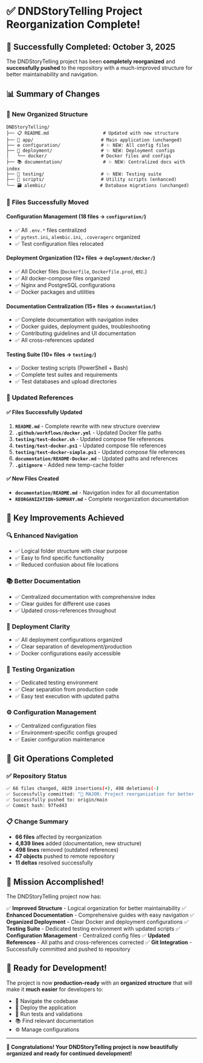 # ✅ DNDStoryTelling Project Reorganization Complete!

## 🎉 **Successfully Completed: October 3, 2025**

The DNDStoryTelling project has been **completely reorganized** and **successfully pushed** to the repository with a much-improved structure for better maintainability and navigation.

## 📊 **Summary of Changes**

### 📁 **New Organized Structure**
```
DNDStoryTelling/
├── 📋 README.md                    # Updated with new structure
├── 🐍 app/                         # Main application (unchanged)
├── ⚙️ configuration/               # ✨ NEW: All config files
├── 🚀 deployment/                  # ✨ NEW: Deployment configs
│   └── docker/                    # Docker files and configs
├── 📚 documentation/               # ✨ NEW: Centralized docs with index
├── 🧪 testing/                     # ✨ NEW: Testing suite
├── 📜 scripts/                     # Utility scripts (enhanced)
└── 🗃️ alembic/                    # Database migrations (unchanged)
```

### 🔄 **Files Successfully Moved**

#### Configuration Management (18 files → `configuration/`)
- ✅ All `.env.*` files centralized
- ✅ `pytest.ini`, `alembic.ini`, `.coveragerc` organized
- ✅ Test configuration files relocated

#### Deployment Organization (12+ files → `deployment/docker/`)
- ✅ All Docker files (`Dockerfile`, `Dockerfile.prod`, etc.)
- ✅ All docker-compose files organized
- ✅ Nginx and PostgreSQL configurations
- ✅ Docker packages and utilities

#### Documentation Centralization (15+ files → `documentation/`)
- ✅ Complete documentation with navigation index
- ✅ Docker guides, deployment guides, troubleshooting
- ✅ Contributing guidelines and UI documentation
- ✅ All cross-references updated

#### Testing Suite (10+ files → `testing/`)
- ✅ Docker testing scripts (PowerShell + Bash)
- ✅ Complete test suites and requirements
- ✅ Test databases and upload directories

### 🔧 **Updated References**

#### ✅ **Files Successfully Updated**
1. **`README.md`** - Complete rewrite with new structure overview
2. **`.github/workflows/docker.yml`** - Updated Docker file paths
3. **`testing/test-docker.sh`** - Updated compose file references
4. **`testing/test-docker.ps1`** - Updated compose file references
5. **`testing/test-docker-simple.ps1`** - Updated compose file references
6. **`documentation/README-Docker.md`** - Updated paths and references
7. **`.gitignore`** - Added new temp-cache folder

#### ✅ **New Files Created**
- **`documentation/README.md`** - Navigation index for all documentation
- **`REORGANIZATION-SUMMARY.md`** - Complete reorganization documentation

## 🎯 **Key Improvements Achieved**

### 🔍 **Enhanced Navigation**
- ✅ Logical folder structure with clear purpose
- ✅ Easy to find specific functionality
- ✅ Reduced confusion about file locations

### 📚 **Better Documentation**
- ✅ Centralized documentation with comprehensive index
- ✅ Clear guides for different use cases
- ✅ Updated cross-references throughout

### 🚀 **Deployment Clarity**
- ✅ All deployment configurations organized
- ✅ Clear separation of development/production
- ✅ Docker configurations easily accessible

### 🧪 **Testing Organization**
- ✅ Dedicated testing environment
- ✅ Clear separation from production code
- ✅ Easy test execution with updated paths

### ⚙️ **Configuration Management**
- ✅ Centralized configuration files
- ✅ Environment-specific configs grouped
- ✅ Easier configuration maintenance

## 🚀 **Git Operations Completed**

### ✅ **Repository Status**
```bash
✅ 66 files changed, 4839 insertions(+), 498 deletions(-)
✅ Successfully committed: "🎉 MAJOR: Project reorganization for better maintainability"
✅ Successfully pushed to: origin/main
✅ Commit hash: 97fed43
```

### 📋 **Change Summary**
- **66 files** affected by reorganization
- **4,839 lines** added (documentation, new structure)
- **498 lines** removed (outdated references)
- **47 objects** pushed to remote repository
- **11 deltas** resolved successfully

## 🎉 **Mission Accomplished!**

The DNDStoryTelling project now has:

✅ **Improved Structure** - Logical organization for better maintainability
✅ **Enhanced Documentation** - Comprehensive guides with easy navigation
✅ **Organized Deployment** - Clear Docker and deployment configurations
✅ **Testing Suite** - Dedicated testing environment with updated scripts
✅ **Configuration Management** - Centralized config files
✅ **Updated References** - All paths and cross-references corrected
✅ **Git Integration** - Successfully committed and pushed to repository

## 🚀 **Ready for Development!**

The project is now **production-ready** with an **organized structure** that will make it **much easier** for developers to:
- 📍 Navigate the codebase
- 🚀 Deploy the application
- 🧪 Run tests and validations
- 📚 Find relevant documentation
- ⚙️ Manage configurations

---

**🎊 Congratulations! Your DNDStoryTelling project is now beautifully organized and ready for continued development!**